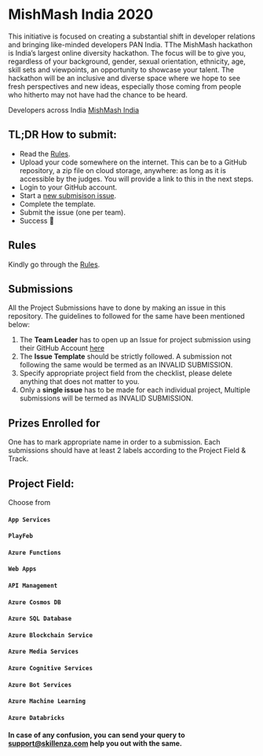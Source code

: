 # MishMash India 2020

This initiative is focused on creating a substantial shift in developer relations and bringing like-minded developers PAN India. TThe MishMash hackathon is India’s largest online diversity hackathon. The focus will be to give you, regardless of your background, gender, sexual orientation, ethnicity, age, skill sets and viewpoints, an opportunity to showcase your talent. The hackathon will be an inclusive and diverse space where we hope to see fresh perspectives and new ideas, especially those coming from people who hitherto may not have had the chance to be heard. 

Developers across India [MishMash India](https://skillenza.com/communities/mishmash)


## TL;DR How to submit:
- Read the [Rules](rules.md).
- Upload your code somewhere on the internet. This can be to a GitHub repository, a zip file on cloud storage, anywhere: as long as it is accessible by the judges. You will provide a link to this in the next steps.
- Login to your GitHub account. 
- Start a [new submisison issue](https://github.com/skillenza-com/MishMash-India-2020/issues/new/choose).
- Complete the template. 
- Submit the issue (one per team). 
- Success 🎉

## Rules
Kindly go through the [Rules](rules.md).

## Submissions
All the Project Submissions have to done by making an issue in this repository. The guidelines to followed for the same have been mentioned below:
1. The **Team Leader** has to open up an Issue for project submission using their GitHub Account [here](https://github.com/skillenza-com/MishMash-India-2020/issues/new/choose)
2. The **Issue Template** should be strictly followed. A submission not following the same would be termed as an INVALID SUBMISSION.
3. Specify appropriate project field from the checklist, please delete anything that does not matter to you.
4. Only a **single issue** has to be made for each individual project, Multiple submissions will be termed as INVALID SUBMISSION.

## Prizes Enrolled for
One has to mark appropriate name in order to a submission. Each submissions should have at least 2 labels according to the Project Field & Track.

## Project Field:
Choose from
#### `App Services`
#### `PlayFeb`
#### `Azure Functions`
#### `Web Apps`
#### `API Management`
#### `Azure Cosmos DB`
#### `Azure SQL Database`
#### `Azure Blockchain Service`
#### `Azure Media Services`
#### `Azure Cognitive Services`
#### `Azure Bot Services`
#### `Azure Machine Learning`
#### `Azure Databricks`

#### In case of any confusion, you can send your query to support@skillenza.com help you out with the same.

